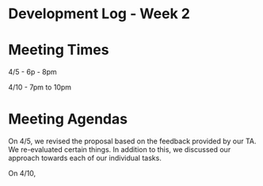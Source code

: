 # Development Log - Week 2 

# Meeting Times

4/5 - 6p - 8pm

4/10 - 7pm to 10pm

# Meeting Agendas

On 4/5, we revised the proposal based on the feedback provided by our TA. We re-evaluated certain things.
In addition to this, we discussed our approach towards each of our individual tasks.

On 4/10, 
